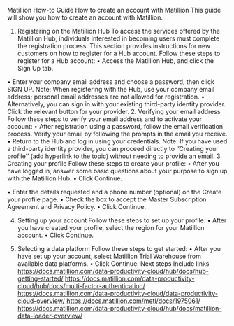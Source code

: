 Matillion How-to Guide
How to create an account with Matillion
This guide will show you how to create an account with Matillion.
1.	Registering on the Matillion Hub
To access the services offered by the Matillion Hub, individuals interested in becoming users must complete the registration process. This section provides instructions for new customers on how to register for a Hub account.
Follow these steps to register for a Hub account:
•	Access the Matillion Hub, and click the Sign Up tab.
 
•	Enter your company email address and choose a password, then click SIGN UP.
Note: When registering with the Hub, use your company email address; personal email addresses are not allowed for registration.
•	Alternatively, you can sign in with your existing third-party identity provider. Click the relevant button for your provider.
2.	Verifying your email address
Follow these steps to verify your email address and to activate your account:
•	After registration using a password, follow the email verification process. Verify your email by following the prompts in the email you receive.
•	Return to the Hub and log in using your credentials.
Note: If you have used a third-party identity provider, you can proceed directly to ‘’Creating your profile’’ (add hyperlink to the topic) without needing to provide an email.
3.	Creating your profile
Follow these steps to create your profile:
•	After you have logged in, answer some basic questions about your purpose to sign up with the Matillion Hub. 
•	Click Continue.
 
•	Enter the details requested and a phone number (optional) on the Create your profile page.
•	Check the box to accept the Master Subscription Agreement and Privacy Policy.
•	Click Continue.
 

4.	Setting up your account
Follow these steps to set up your profile:
•	After you have created your profile, select the region for your Matillion account.
•	Click Continue.
 
 
5.	Selecting a data platform
Follow these steps to get started:
•	After you have set up your account, select Matillion Trial Warehouse from available data platforms.
•	Click Continue.
Next steps
Include links
https://docs.matillion.com/data-productivity-cloud/hub/docs/hub-getting-started/
https://docs.matillion.com/data-productivity-cloud/hub/docs/multi-factor-authentication/
https://docs.matillion.com/data-productivity-cloud/data-productivity-cloud-overview/
https://docs.matillion.com/metl/docs/1975061/
https://docs.matillion.com/data-productivity-cloud/hub/docs/matillion-data-loader-overview/




